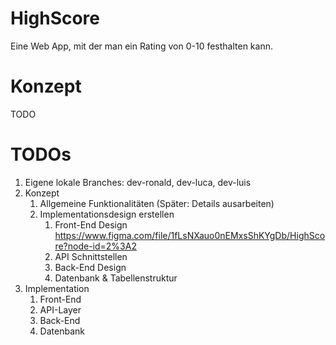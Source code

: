 # HighScore
Eine Web App, mit der man ein Rating von 0-10 festhalten kann.

# Konzept
TODO

# TODOs
1. Eigene lokale Branches: dev-ronald, dev-luca, dev-luis
2. Konzept
   1. Allgemeine Funktionalitäten (Später: Details ausarbeiten)
   2. Implementationsdesign erstellen
      1. Front-End Design https://www.figma.com/file/1fLsNXauo0nEMxsShKYgDb/HighScore?node-id=2%3A2
      2. API Schnittstellen
      3. Back-End Design
      4. Datenbank & Tabellenstruktur
3. Implementation
   1. Front-End
   2. API-Layer
   3. Back-End
   4. Datenbank
